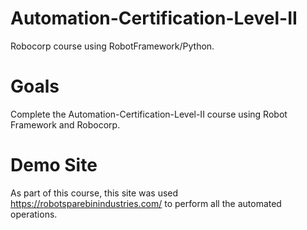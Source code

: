 # Automation-Certification-Level-II
Robocorp course using RobotFramework/Python. 

# Goals 
Complete the Automation-Certification-Level-II course using Robot Framework and Robocorp. 

# Demo Site 
As part of this course, this site was used https://robotsparebinindustries.com/ to perform all the automated operations.
